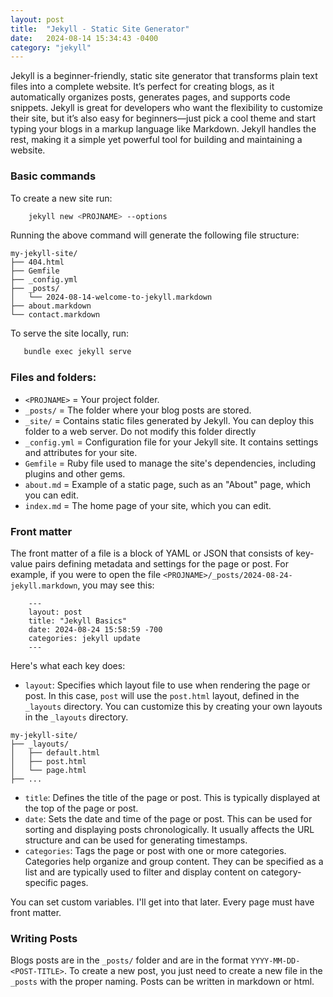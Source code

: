 ```yaml
---
layout: post
title:  "Jekyll - Static Site Generator"
date:   2024-08-14 15:34:43 -0400
category: "jekyll"
---
```



Jekyll is a beginner-friendly, static site generator that transforms plain text files into a complete website. It’s perfect for creating blogs, as it automatically organizes posts, generates pages, and supports code snippets. Jekyll is great for developers who want the flexibility to customize their site, but it’s also easy for beginners—just pick a cool theme and start typing your blogs in a markup language like Markdown. Jekyll handles the rest, making it a simple yet powerful tool for building and maintaining a website.

### Basic commands

To create a new site run:

```bash
    jekyll new <PROJNAME> --options
```
Running the above command will generate the following file structure:

```
my-jekyll-site/
├── 404.html 
├── Gemfile 
├── _config.yml 
├── _posts/
│   └── 2024-08-14-welcome-to-jekyll.markdown
├── about.markdown
└── contact.markdown
```

To serve the site locally, run:
```bash
   bundle exec jekyll serve 
```



### Files and folders:
- `<PROJNAME>` = Your project folder.
- `_posts/` = The folder where your blog posts are stored.
- `_site/` = Contains static files generated by Jekyll. You can deploy this folder to a web server. Do not modify this folder directly
- `_config.yml` = Configuration file for your Jekyll site. It contains settings and attributes for your site.
- `Gemfile` = Ruby file used to manage the site's dependencies, including plugins and other gems.
- `about.md` = Example of a static page, such as an "About" page, which you can edit.
- `index.md` = The home page of your site, which you can edit.

### Front matter
The front matter of a file is a block of YAML or JSON that consists of key-value pairs defining metadata and settings for the page or post.
For example, if you were to open the file `<PROJNAME>/_posts/2024-08-24-jekyll.markdown`, you may see this:

```
    ---
    layout: post
    title: "Jekyll Basics"
    date: 2024-08-24 15:58:59 -700
    categories: jekyll update
    ---
```
Here's what each key does:
  - `layout`: Specifies which layout file to use when rendering the page or post. In this case, `post` will use the `post.html` layout, defined in the `_layouts` directory. You can customize this by creating your own layouts in the `_layouts` directory.

```
my-jekyll-site/
├── _layouts/
│   ├── default.html
│   ├── post.html
│   └── page.html
├── ...
```

  - `title`: Defines the title of the page or post. This is typically displayed at the top of the page or post.
  - `date`: Sets the date and time of the page or post. This can be used for sorting and displaying posts chronologically. It usually affects the URL structure and can be used for generating timestamps. 
  - `categories`: Tags the page or post with one or more categories. Categories help organize and group content. They can be specified as a list and are typically used to filter and display content on category-specific pages.

You can set custom variables. I'll get into that later. Every page must have front matter.

### Writing Posts
Blogs posts are in the `_posts/` folder and are in the format `YYYY-MM-DD-<POST-TITLE>`. To create a new post, you just need to create a new file in the `_posts` with the proper naming. Posts can be written in markdown or html.
